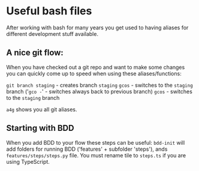 # Useful bash files

After working with bash for many years you get used to having aliases for different development stuff available.

## A nice git flow:

When you have checked out a git repo and want to make some changes you can quickly come up to speed when using these aliases/functions:

`git branch staging` - creates branch `staging`
`gcos` - switches to the `staging` branch
('`gco -`' - switches always back to previous branch)
`gcos` - switches to the `staging` branch

`a4g` shows you all git aliases.

## Starting with BDD

When you add BDD to your flow these steps can be useful:
`bdd-init` will add folders for running BDD ('features' + subfolder 'steps'), ands `features/steps/steps.py` file. You must rename tile to `steps.ts` if you are using TypeScript.
